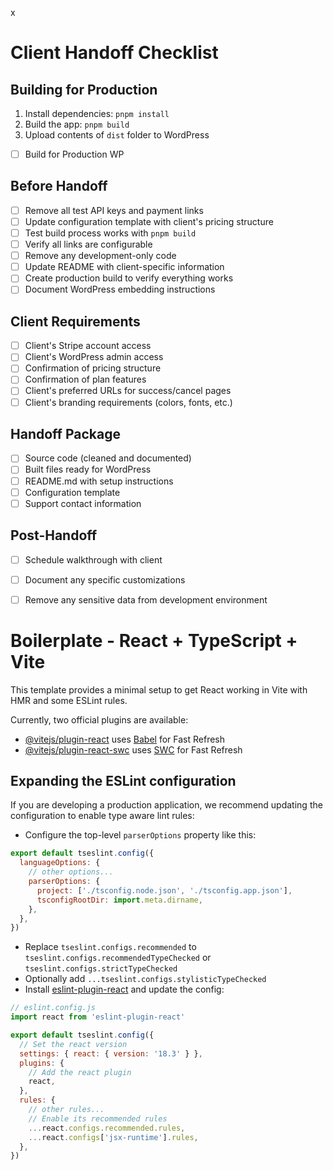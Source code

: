 x


# Client Handoff Checklist

## Building for Production
1. Install dependencies: `pnpm install`
2. Build the app: `pnpm build`
3. Upload contents of `dist` folder to WordPress

- [ ] Build for Production WP

## Before Handoff
- [ ] Remove all test API keys and payment links
- [ ] Update configuration template with client's pricing structure
- [ ] Test build process works with `pnpm build`
- [ ] Verify all links are configurable
- [ ] Remove any development-only code
- [ ] Update README with client-specific information
- [ ] Create production build to verify everything works
- [ ] Document WordPress embedding instructions

## Client Requirements
- [ ] Client's Stripe account access
- [ ] Client's WordPress admin access
- [ ] Confirmation of pricing structure
- [ ] Confirmation of plan features
- [ ] Client's preferred URLs for success/cancel pages
- [ ] Client's branding requirements (colors, fonts, etc.)

## Handoff Package
- [ ] Source code (cleaned and documented)
- [ ] Built files ready for WordPress
- [ ] README.md with setup instructions
- [ ] Configuration template
- [ ] Support contact information

## Post-Handoff
- [ ] Schedule walkthrough with client
- [ ] Document any specific customizations
- [ ] Remove any sensitive data from development environment


# Boilerplate - React + TypeScript + Vite

This template provides a minimal setup to get React working in Vite with HMR and some ESLint rules.

Currently, two official plugins are available:

- [@vitejs/plugin-react](https://github.com/vitejs/vite-plugin-react/blob/main/packages/plugin-react/README.md) uses [Babel](https://babeljs.io/) for Fast Refresh
- [@vitejs/plugin-react-swc](https://github.com/vitejs/vite-plugin-react-swc) uses [SWC](https://swc.rs/) for Fast Refresh

## Expanding the ESLint configuration

If you are developing a production application, we recommend updating the configuration to enable type aware lint rules:

- Configure the top-level `parserOptions` property like this:

```js
export default tseslint.config({
  languageOptions: {
    // other options...
    parserOptions: {
      project: ['./tsconfig.node.json', './tsconfig.app.json'],
      tsconfigRootDir: import.meta.dirname,
    },
  },
})
```

- Replace `tseslint.configs.recommended` to `tseslint.configs.recommendedTypeChecked` or `tseslint.configs.strictTypeChecked`
- Optionally add `...tseslint.configs.stylisticTypeChecked`
- Install [eslint-plugin-react](https://github.com/jsx-eslint/eslint-plugin-react) and update the config:

```js
// eslint.config.js
import react from 'eslint-plugin-react'

export default tseslint.config({
  // Set the react version
  settings: { react: { version: '18.3' } },
  plugins: {
    // Add the react plugin
    react,
  },
  rules: {
    // other rules...
    // Enable its recommended rules
    ...react.configs.recommended.rules,
    ...react.configs['jsx-runtime'].rules,
  },
})
```
